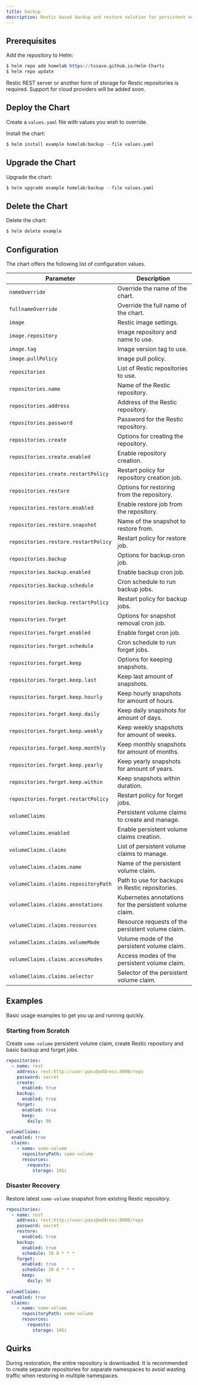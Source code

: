 ```yaml
---
title: backup
description: Restic based backup and restore solution for persistent volume claims.
---
```


## Prerequisites

Add the repository to Helm:

```s
$ helm repo add homelab https://tssavo.github.io/Helm-Charts
$ helm repo update
```

Restic REST server or another form of storage for Restic repositories is
required.
Support for cloud providers will be added soon.

## Deploy the Chart

Create a `values.yaml` file with values you wish to override.

Install the chart:

```s
$ helm install example homelab/backup --file values.yaml
```

## Upgrade the Chart

Upgrade the chart:

```s
$ helm upgrade example homelab/backup --file values.yaml
```

## Delete the Chart

Delete the chart:

```s
$ helm delete example
```

## Configuration

The chart offers the following list of configuration values.

| Parameter | Description
| - | - |
| `nameOverride` | Override the name of the chart. |
| `fullnameOverride` | Override the full name of the chart. |
| `image` | Restic image settings. |
| `image.repository` | Image repository and name to use. |
| `image.tag` | Image version tag to use. |
| `image.pullPolicy` | Image pull policy. |
| `repositories` | List of Restic repositories to use. |
| `repositories.name` | Name of the Restic repository. |
| `repositories.address` | Address of the Restic repository. |
| `repositories.password` | Password for the Restic repository. |
| `repositories.create` | Options for creating the repository. |
| `repositories.create.enabled` | Enable repository creation. |
| `repositories.create.restartPolicy` | Restart policy for repository creation job. |
| `repositories.restore` | Options for restoring from the repository. |
| `repositories.restore.enabled` | Enable restore job from the repository. |
| `repositories.restore.snapshot` | Name of the snapshot to restore from. |
| `repositories.restore.restartPolicy` | Restart policy for restore job. |
| `repositories.backup` | Options for backup cron job. |
| `repositories.backup.enabled` | Enable backup cron job. |
| `repositories.backup.schedule` | Cron schedule to run backup jobs. |
| `repositories.backup.restartPolicy` | Restart policy for backup jobs. |
| `repositories.forget` | Options for snapshot removal cron job. |
| `repositories.forget.enabled` | Enable forget cron job. |
| `repositories.forget.schedule` | Cron schedule to run forget jobs. |
| `repositories.forget.keep` | Options for keeping snapshots. |
| `repositories.forget.keep.last` | Keep last amount of snapshots. |
| `repositories.forget.keep.hourly` | Keep hourly snapshots for amount of hours. |
| `repositories.forget.keep.daily` | Keep daily snapshots for amount of days. |
| `repositories.forget.keep.weekly` | Keep weekly snapshots for amount of weeks. |
| `repositories.forget.keep.monthly` | Keep monthly snapshots for amount of months. |
| `repositories.forget.keep.yearly` | Keep yearly snapshots for amount of years. |
| `repositories.forget.keep.within` | Keep snapshots within duration. |
| `repositories.forget.restartPolicy` | Restart policy for forget jobs. |
| `volumeClaims` | Persistent volume claims to create and manage. |
| `volumeClaims.enabled` | Enable persistent volume claims creation. |
| `volumeClaims.claims` | List of persistent volume claims to manage. |
| `volumeClaims.claims.name` | Name of the persistent volume claim. |
| `volumeClaims.claims.repositoryPath` | Path to use for backups in Restic repositories. |
| `volumeClaims.claims.annotations` | Kubernetes annotations for the persistent volume claim. |
| `volumeClaims.claims.resources` | Resource requests of the persistent volume claim. |
| `volumeClaims.claims.volumeMode` | Volume mode of the persistent volume claim. |
| `volumeClaims.claims.accessModes` | Access modes of the persistent volume claim. |
| `volumeClaims.claims.selector` | Selector of the persistent volume claim. |

## Examples

Basic usage examples to get you up and running quickly.

### Starting from Scratch

Create `some-volume` persistent volume claim, create Restic repository and basic backup
and forget jobs.

```yaml
repositories:
  - name: rest
    address: rest:http://user:pass@address:8000/repo
    password: secret
    create:
      enabled: true
    backup:
      enabled: true
    forget:
      enabled: true
      keep:
        daily: 90
  
volumeClaims:
  enabled: true
  claims:
    - name: some-volume
      repositoryPath: some-volume
      resources:
        requests:
          storage: 10Gi
```

### Disaster Recovery

Restore latest `some-volume` snapshot from existing Restic repository.

```yaml
repositories:
  - name: rest
    address: rest:http://user:pass@address:8000/repo
    password: secret
    restore:
      enabled: true
    backup:
      enabled: true
      schedule: 30 8 * * *
    forget:
      enabled: true
      schedule: 30 8 * * *
      keep:
        daily: 90
  
volumeClaims:
  enabled: true
  claims:
    - name: some-volume
      repositoryPath: some-volume
      resources:
        requests:
          storage: 10Gi
```

## Quirks

During restoration, the entire repository is downloaded.
It is recommended to create separate repositories for separate namespaces to avoid
wasting traffic when restoring in multiple namespaces.
